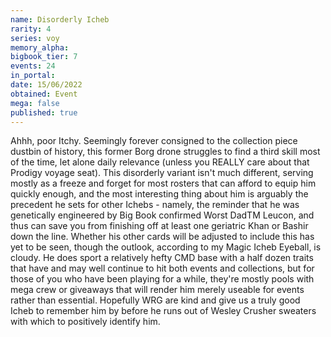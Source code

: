 ```yaml
---
name: Disorderly Icheb
rarity: 4
series: voy
memory_alpha:
bigbook_tier: 7
events: 24
in_portal:
date: 15/06/2022
obtained: Event
mega: false
published: true
---
```


Ahhh, poor Itchy. Seemingly forever consigned to the collection piece dustbin of history, this former Borg drone struggles to find a third skill most of the time, let alone daily relevance (unless you REALLY care about that Prodigy voyage seat). This disorderly variant isn't much different, serving mostly as a freeze and forget for most rosters that can afford to equip him quickly enough, and the most interesting thing about him is arguably the precedent he sets for other Ichebs - namely, the reminder that he was genetically engineered by Big Book confirmed Worst DadTM Leucon, and thus can save you from finishing off at least one geriatric Khan or Bashir down the line. Whether his other cards will be adjusted to include this has yet to be seen, though the outlook, according to my Magic Icheb Eyeball, is cloudy. He does sport a relatively hefty CMD base with a half dozen traits that have and may well continue to hit both events and collections, but for those of you who have been playing for a while, they're mostly pools with mega crew or giveaways that will render him merely useable for events rather than essential. Hopefully WRG are kind and give us a truly good Icheb to remember him by before he runs out of Wesley Crusher sweaters with which to positively identify him.
